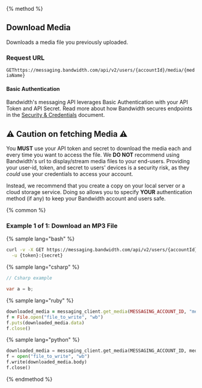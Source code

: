 {% method %}

## Download Media
Downloads a media file you previously uploaded.

### Request URL

<code class="get">GET</code>`https://messaging.bandwidth.com/api/v2/users/{accountId}/media/{mediaName}`

#### Basic Authentication

Bandwidth's messaging API leverages Basic Authentication with your API Token and API Secret. Read more about how Bandwidth secures endpoints in the [Security & Credentials](../../../guides/accountCredentials.md) document.

## ⚠️ Caution on fetching Media ⚠️

You **MUST** use your API token and secret to download the media each and every time you want to access the file.  We **DO NOT** recommend using Bandwidth's url to display/stream media files to your end-users.  Providing your user-id, token, and secret to users' devices is a security risk, as they _could_ use your credentials to access your account.

Instead, we recommend that you create a copy on your local server or a cloud storage service.  Doing so allows you to specify **YOUR** authentication method (if any) to keep your Bandwidth account and users safe.

{% common %}

### Example 1 of 1: Download an MP3 File

{% sample lang="bash" %}

```bash
curl -v -X GET https://messaging.bandwidth.com/api/v2/users/{accountId}/media/{mediaName} \
  -u {token}:{secret}
```

{% sample lang="csharp" %}

```csharp
// Csharp example

var a = b;

```


{% sample lang="ruby" %}

```ruby
downloaded_media = messaging_client.get_media(MESSAGING_ACCOUNT_ID, "mediaId")
f = File.open("file_to_write", "wb")
f.puts(downloaded_media.data)
f.close()
```

{% sample lang="python" %}

```python
downloaded_media = messaging_client.get_media(MESSAGING_ACCOUNT_ID, media_id)
f = open("file_to_write", "wb")
f.write(downloaded_media.body)
f.close()
```

{% endmethod %}
